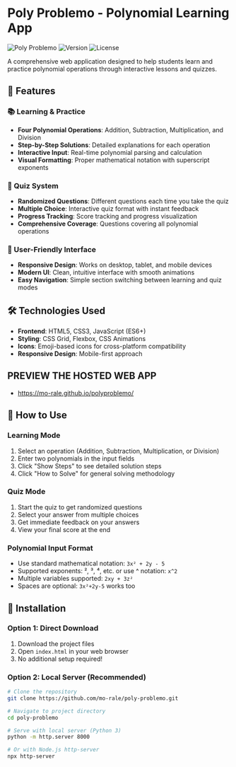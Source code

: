 # Poly Problemo - Polynomial Learning App

![Poly Problemo](https://img.shields.io/badge/Polynomial-Learning%20App-blue)
![Version](https://img.shields.io/badge/Version-2.0.0-green)
![License](https://img.shields.io/badge/License-MIT-yellow)

A comprehensive web application designed to help students learn and practice polynomial operations through interactive lessons and quizzes.

## 🚀 Features

### 📚 Learning & Practice
- **Four Polynomial Operations**: Addition, Subtraction, Multiplication, and Division
- **Step-by-Step Solutions**: Detailed explanations for each operation
- **Interactive Input**: Real-time polynomial parsing and calculation
- **Visual Formatting**: Proper mathematical notation with superscript exponents

### 🧠 Quiz System
- **Randomized Questions**: Different questions each time you take the quiz
- **Multiple Choice**: Interactive quiz format with instant feedback
- **Progress Tracking**: Score tracking and progress visualization
- **Comprehensive Coverage**: Questions covering all polynomial operations

### 🎨 User-Friendly Interface
- **Responsive Design**: Works on desktop, tablet, and mobile devices
- **Modern UI**: Clean, intuitive interface with smooth animations
- **Easy Navigation**: Simple section switching between learning and quiz modes

## 🛠️ Technologies Used

- **Frontend**: HTML5, CSS3, JavaScript (ES6+)
- **Styling**: CSS Grid, Flexbox, CSS Animations
- **Icons**: Emoji-based icons for cross-platform compatibility
- **Responsive Design**: Mobile-first approach
## PREVIEW THE HOSTED WEB APP
- https://mo-rale.github.io/polyproblemo/
## 📖 How to Use

### Learning Mode
1. Select an operation (Addition, Subtraction, Multiplication, or Division)
2. Enter two polynomials in the input fields
3. Click "Show Steps" to see detailed solution steps
4. Click "How to Solve" for general solving methodology

### Quiz Mode
1. Start the quiz to get randomized questions
2. Select your answer from multiple choices
3. Get immediate feedback on your answers
4. View your final score at the end

### Polynomial Input Format
- Use standard mathematical notation: `3x² + 2y - 5`
- Supported exponents: ², ³, ⁴, etc. or use ^ notation: `x^2`
- Multiple variables supported: `2xy + 3z²`
- Spaces are optional: `3x²+2y-5` works too

## 🚀 Installation

### Option 1: Direct Download
1. Download the project files
2. Open `index.html` in your web browser
3. No additional setup required!

### Option 2: Local Server (Recommended)
```bash
# Clone the repository
git clone https://github.com/mo-rale/poly-problemo.git

# Navigate to project directory
cd poly-problemo

# Serve with local server (Python 3)
python -m http.server 8000

# Or with Node.js http-server
npx http-server
